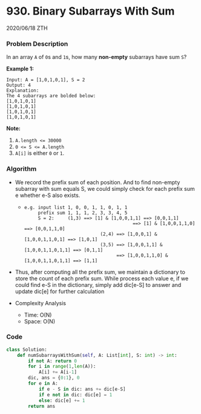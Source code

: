 # 930. Binary Subarrays With Sum

2020/06/18 ZTH

### Problem Description

In an array `A` of `0`s and `1`s, how many **non-empty** subarrays have sum `S`?

**Example 1:**

```
Input: A = [1,0,1,0,1], S = 2
Output: 4
Explanation: 
The 4 subarrays are bolded below:
[1,0,1,0,1]
[1,0,1,0,1]
[1,0,1,0,1]
[1,0,1,0,1]
```

**Note:**

1. `A.length <= 30000`
2. `0 <= S <= A.length`
3. `A[i]` is either `0` or `1`.



### Algorithm

* We record the prefix sum of each position. And to find non-empty subarray with sum equals S, we could simply check for each prefix sum e whether e-S also exists.

  * ```
    e.g. input list 1, 0, 0, 1, 1, 0, 1, 1 
         prefix sum 1, 1, 1, 2, 3, 3, 4, 5
         S = 2:     (1,3) ==> [1] & [1,0,0,1,1] ==> [0,0,1,1] 
         									==> [1] & [1,0,0,1,1,0] ==> [0,0,1,1,0]
         						(2,4) ==> [1,0,0,1] & [1,0,0,1,1,0,1] ==> [1,0,1]
         						(3,5) ==> [1,0,0,1,1] & [1,0,0,1,1,0,1,1] ==> [0,1,1]
         						      ==> [1,0,0,1,1,0] & [1,0,0,1,1,0,1,1] ==> [1,1]
    ```

* Thus, after computing all the prefix sum, we maintain a dictionary to store the count of each prefix sum. While process each value e, if we could find e-S in the dictionary, simply add dic[e-S] to answer and update dic[e] for further calculation

* Complexity Analysis

  * Time: O(N)
  * Space: O(N)



### Code

```python
class Solution:
    def numSubarraysWithSum(self, A: List[int], S: int) -> int:
        if not A: return 0
        for i in range(1,len(A)):
            A[i] += A[i-1]
        dic, ans = {0:1}, 0
        for e in A:
            if e - S in dic: ans += dic[e-S]
            if e not in dic: dic[e] = 1
            else: dic[e] += 1
        return ans
```

